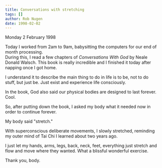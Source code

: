 ```yaml
---
title: Conversations with stretching
tags: []
author: Rob Nugen
date: 1998-02-02
---
```


<title>Conversations with stretching</title>

<p class=date>Monday 2 February 1998</p>
<p>
Today I worked from 2am to 9am, babysitting the computers for our end of month processing.  <br>
During this, I read a few chapters of <em>Conversations With God</em> by Neale Donald Walsch.  This book is really incredible and I finished it today after napping once I got home.
<p>
I understand it to describe the main thing to do in life is to be, not to do stuff, but just be.  Just exist and experience life consciously.
<p>
In the book, God also said our physical bodies are designed to last forever.  Cool.
<p>
So, after putting down the book, I asked my body what it needed now in order to continue forever.  
<p>
My body said "stretch."
<p>
With superconscious deliberate movements, I slowly stretched, reminding my outer mind of Tai Chi I learned about two years ago. 
<p>
I just let my hands, arms, legs, back, neck, feet, everything just stretch and flow and move where they wanted.  What a blissful wonderful exercise.
<p>
Thank you, body.</p>
